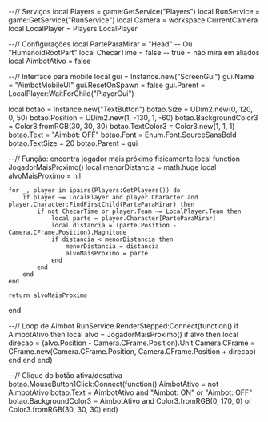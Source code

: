 --// Serviços
local Players = game:GetService("Players")
local RunService = game:GetService("RunService")
local Camera = workspace.CurrentCamera
local LocalPlayer = Players.LocalPlayer

--// Configurações
local ParteParaMirar = "Head" -- Ou "HumanoidRootPart"
local ChecarTime = false -- true = não mira em aliados
local AimbotAtivo = false

--// Interface para mobile
local gui = Instance.new("ScreenGui")
gui.Name = "AimbotMobileUI"
gui.ResetOnSpawn = false
gui.Parent = LocalPlayer:WaitForChild("PlayerGui")

local botao = Instance.new("TextButton")
botao.Size = UDim2.new(0, 120, 0, 50)
botao.Position = UDim2.new(1, -130, 1, -60)
botao.BackgroundColor3 = Color3.fromRGB(30, 30, 30)
botao.TextColor3 = Color3.new(1, 1, 1)
botao.Text = "Aimbot: OFF"
botao.Font = Enum.Font.SourceSansBold
botao.TextSize = 20
botao.Parent = gui

--// Função: encontra jogador mais próximo fisicamente
local function JogadorMaisProximo()
	local menorDistancia = math.huge
	local alvoMaisProximo = nil

	for _, player in ipairs(Players:GetPlayers()) do
		if player ~= LocalPlayer and player.Character and player.Character:FindFirstChild(ParteParaMirar) then
			if not ChecarTime or player.Team ~= LocalPlayer.Team then
				local parte = player.Character[ParteParaMirar]
				local distancia = (parte.Position - Camera.CFrame.Position).Magnitude
				if distancia < menorDistancia then
					menorDistancia = distancia
					alvoMaisProximo = parte
				end
			end
		end
	end

	return alvoMaisProximo
end

--// Loop de Aimbot
RunService.RenderStepped:Connect(function()
	if AimbotAtivo then
		local alvo = JogadorMaisProximo()
		if alvo then
			local direcao = (alvo.Position - Camera.CFrame.Position).Unit
			Camera.CFrame = CFrame.new(Camera.CFrame.Position, Camera.CFrame.Position + direcao)
		end
	end
end)

--// Clique do botão ativa/desativa
botao.MouseButton1Click:Connect(function()
	AimbotAtivo = not AimbotAtivo
	botao.Text = AimbotAtivo and "Aimbot: ON" or "Aimbot: OFF"
	botao.BackgroundColor3 = AimbotAtivo and Color3.fromRGB(0, 170, 0) or Color3.fromRGB(30, 30, 30)
end)
